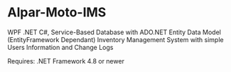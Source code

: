 # Alpar-Moto-IMS
WPF .NET C#, Service-Based Database with ADO.NET Entity Data Model (EntityFramework Dependant) Inventory Management System with simple Users Information and Change Logs

Requires: .NET Framework 4.8 or newer
